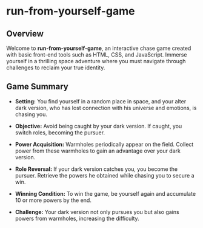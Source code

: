 # run-from-yourself-game

## Overview

Welcome to **run-from-yourself-game**, an interactive chase game created with basic front-end tools such as HTML, CSS, and JavaScript. Immerse yourself in a thrilling space adventure where you must navigate through challenges to reclaim your true identity.

## Game Summary

- **Setting:** You find yourself in a random place in space, and your alter dark version, who has lost connection with his universe and emotions, is chasing you.

- **Objective:** Avoid being caught by your dark version. If caught, you switch roles, becoming the pursuer.

- **Power Acquisition:** Warmholes periodically appear on the field. Collect power from these warmholes to gain an advantage over your dark version.

- **Role Reversal:** If your dark version catches you, you become the pursuer. Retrieve the powers he obtained while chasing you to secure a win.

- **Winning Condition:** To win the game, be yourself again and accumulate 10 or more powers by the end.

- **Challenge:** Your dark version not only pursues you but also gains powers from warmholes, increasing the difficulty.


